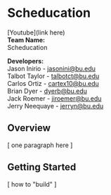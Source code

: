 # Scheducation
[Youtube](link here)\
**Team Name:** \
Scheducation

**Developers:**\
Jason Inirio - jasonini@bu.edu\
Talbot Taylor - talbotct@bu.edu\
Carlos Ortiz - cartex10@bu.edu\
Brian Dyer - dyerb@bu.edu\
Jack Roemer - jiroemer@bu.edu\
Jerry Neequaye - jerryn@bu.edu

## Overview
[ one paragraph here ]

## Getting Started
[ how to "build" ]
